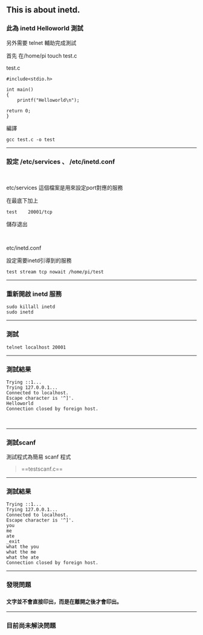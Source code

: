 This is about inetd.
--------
### 此為 inetd Helloworld 測試

另外需要 telnet 輔助完成測試

首先 在/home/pi touch test.c 

test.c 
```
#include<stdio.h>

int main()
{  
    printf("Helloworld\n");

return 0;
}
```

編譯
```
gcc test.c -o test
```
---------
### 設定 /etc/services 、 /etc/inetd.conf

&ensp;

etc/services 這個檔案是用來設定port對應的服務

在最底下加上 
```
test    20001/tcp
```
儲存退出

&emsp;

etc/inetd.conf


設定需要inetd引導到的服務
```
test stream tcp nowait /home/pi/test
```
---------
### 重新開啟 inetd 服務

```
sudo killall inetd
sudo inetd
```
---------
### 測試
```
telnet localhost 20001
```
---------
### 測試結果
```
Trying ::1...
Trying 127.0.0.1...
Connected to localhost.
Escape character is '^]'.
Helloworld
Connection closed by foreign host.
```

&emsp;

---------
### 測試scanf

測試程式為簡易 scanf 程式

>==testscanf.c==

---------

### 測試結果

```
Trying ::1...
Trying 127.0.0.1...
Connected to localhost.
Escape character is '^]'.
you
me
ate
_exit
what the you
what the me
what the ate
Connection closed by foreign host.
```

---------

### 發現問題

### `文字並不會直接印出，而是在離開之後才會印出。`

---------

### 目前尚未解決問題 




